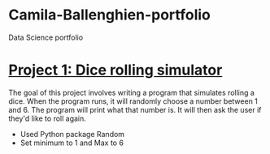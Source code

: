 # Camila-Ballenghien-portfolio
Data Science portfolio
# [Project 1: Dice rolling simulator](https://github.com/camilaballenghien/Assignments-wk1-/blob/main/simul.ipynb)
The goal of this project involves writing a program that simulates rolling a dice. When the program runs, it will randomly choose a number between 1 and 6. The program will print what that number is. It will then ask the user if they'd like to roll again.
- Used Python package Random
- Set minimum to 1 and Max to 6
